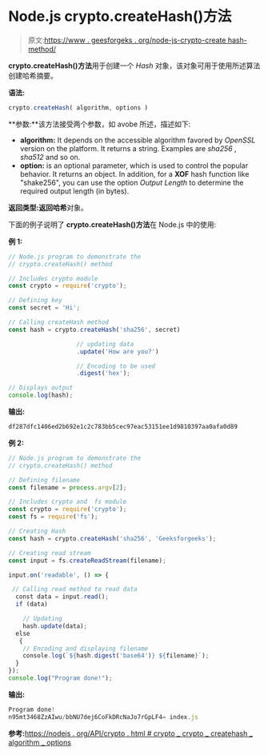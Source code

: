 # Node.js crypto.createHash()方法

> 原文:[https://www . geesforgeks . org/node-js-crypto-create hash-method/](https://www.geeksforgeeks.org/node-js-crypto-createhash-method/)

**crypto.createHash()方法**用于创建一个 *Hash* 对象，该对象可用于使用所述算法创建哈希摘要。

**语法:**

```js
crypto.createHash( algorithm, options )
```

**参数:**该方法接受两个参数，如 avobe 所述，描述如下:

*   **algorithm:** It depends on the accessible algorithm favored by *OpenSSL* version on the platform. It returns a string. Examples are *sha256* , *sha512* and so on.
*   **option:** is an optional parameter, which is used to control the popular behavior. It returns an object. In addition, for a **XOF** hash function like "shake256", you can use the option *Output Length* to determine the required output length (in bytes).

**返回类型:**返回**哈希**对象。

下面的例子说明了 **crypto.createHash()方法**在 Node.js 中的使用:

**例 1:**

```js
// Node.js program to demonstrate the     
// crypto.createHash() method

// Includes crypto module
const crypto = require('crypto');

// Defining key
const secret = 'Hi';

// Calling createHash method
const hash = crypto.createHash('sha256', secret)

                   // updating data
                   .update('How are you?')

                   // Encoding to be used
                   .digest('hex');

// Displays output
console.log(hash);
```

**输出:**

```js
df287dfc1406ed2b692e1c2c783bb5cec97eac53151ee1d9810397aa0afa0d89
```

**例 2:**

```js
// Node.js program to demonstrate the     
// crypto.createHash() method

// Defining filename
const filename = process.argv[2];

// Includes crypto and  fs module
const crypto = require('crypto');
const fs = require('fs');

// Creating Hash 
const hash = crypto.createHash('sha256', 'Geeksforgeeks');

// Creating read stream
const input = fs.createReadStream(filename);

input.on('readable', () => {

 // Calling read method to read data
  const data = input.read();
  if (data)

    // Updating
    hash.update(data);
  else
   {
    // Encoding and displaying filename
    console.log(`${hash.digest('base64')} ${filename}`);
  }
});
console.log("Program done!");
```

**输出:**

```js
Program done!
n95mt3468ZzAIwu/bbNU7dej6CoFkDRcNaJo7rGpLF4= index.js
```

**参考:**[https://nodejs . org/API/crypto . html # crypto _ crypto _ createhash _ algorithm _ options](https://nodejs.org/api/crypto.html#crypto_crypto_createhash_algorithm_options)